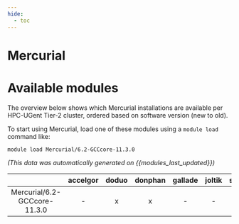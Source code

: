 ```yaml
---
hide:
  - toc
---
```


Mercurial
=========

# Available modules


The overview below shows which Mercurial installations are available per HPC-UGent Tier-2 cluster, ordered based on software version (new to old).

To start using Mercurial, load one of these modules using a `module load` command like:

```shell
module load Mercurial/6.2-GCCcore-11.3.0
```

*(This data was automatically generated on {{modules_last_updated}})*  

| |accelgor|doduo|donphan|gallade|joltik|shinx|skitty|
| :---: | :---: | :---: | :---: | :---: | :---: | :---: | :---: |
|Mercurial/6.2-GCCcore-11.3.0|-|x|x|-|-|-|-|
